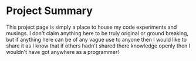 # Project Summary #
This project page is simply a place to house my code experiments and musings. I don't claim anything here to be truly original or ground breaking, but if anything here can be of any vague use to anyone then I would like to share it as I know that if others hadn't shared there knowledge openly then I wouldn't have got anywhere as a programmer!